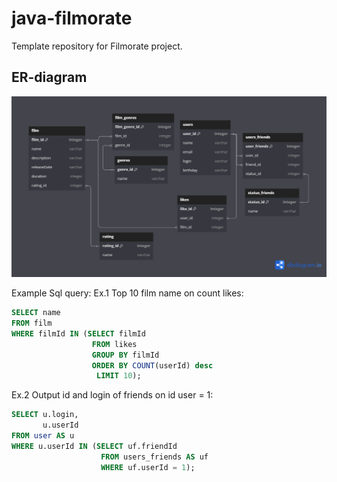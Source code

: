 # java-filmorate
Template repository for Filmorate project.

## ER-diagram

![filmorate](ER-diagram.png)

Example Sql query:
Ex.1 
Top 10 film name on count likes:

```sql
SELECT name
FROM film
WHERE filmId IN (SELECT filmId
                  FROM likes
                  GROUP BY filmId
                  ORDER BY COUNT(userId) desc
                   LIMIT 10);
```
Ex.2
Output id and login of friends on id user = 1:

```sql
SELECT u.login,
       u.userId
FROM user AS u
WHERE u.userId IN (SELECT uf.friendId
                    FROM users_friends AS uf
                    WHERE uf.userId = 1);
```
